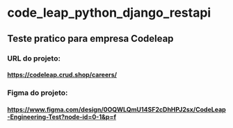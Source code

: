 # code_leap_python_django_restapi

## Teste pratico para empresa Codeleap

### URL do projeto:
#### https://codeleap.crud.shop/careers/

### Figma do projeto:
#### https://www.figma.com/design/0OQWLQmU14SF2cDhHPJ2sx/CodeLeap-Engineering-Test?node-id=0-1&p=f